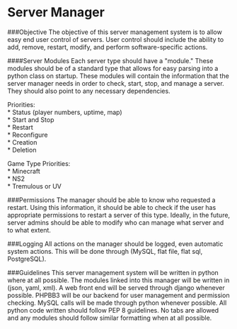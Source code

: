 Server Manager
=============

###Objective
The objective of this server management system is to allow easy end user control of servers.
User control should include the ability to add, remove, restart, modify, and perform software-specific actions.

####Server Modules
Each server type should have a "module." These modules should be of a standard type that allows for easy parsing 
into a python class on startup. These modules will contain the information that the server manager needs in order 
to check, start, stop, and manage a server. They should also point to any necessary dependencies.

Priorities:   
    * Status (player numbers, uptime, map)  
    * Start and Stop  
    * Restart  
    * Reconfigure  
    * Creation  
    * Deletion  

Game Type Priorities:  
    * Minecraft  
    * NS2  
    * Tremulous or UV

###Permissions
The manager should be able to know who requested a restart. Using this information, it should be able to check
if the user has appropriate permissions to restart a server of this type. Ideally, in the future, server admins
should be able to modify who can manage what server and to what extent.

###Logging
All actions on the manager should be logged, even automatic system actions. This will be done through (MySQL, 
flat file, flat sql, PostgreSQL).

###Guidelines
This server management system will be written in python where at all possible. The modules linked into this manager
will be written in (json, yaml, xml). A web front end will be served through django whenever possible. PHPBB3
will be our backend for user management and permission checking. MySQL calls will be made through python whenever
possible. All python code written should follow PEP 8 guidelines. No tabs are allowed and any modules should 
follow similar formatting when at all possible.
